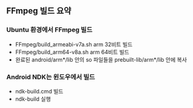 ## FFmpeg 빌드 요약
### Ubuntu 환경에서 FFmpeg 빌드
* FFmpeg/build_armeabi-v7a.sh arm 32비트 빌드
* FFmpeg/build_arm64-v8a.sh arm 64비트 빌드
* 완료된 android/arm*/lib 안의 so 파일들을 prebuilt-lib/arm*/lib 안에 복사
### Android NDK는 윈도우에서 빌드
* ndk-build.cmd 빌드
* ndk-build 실행